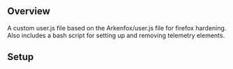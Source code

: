 ## Overview

A custom user.js file based on the Arkenfox/user.js file for firefox hardening. Also includes a bash script for setting up and removing telemetry elements.


## Setup

